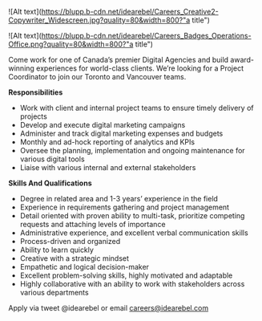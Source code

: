 ![Alt text](https://blupp.b-cdn.net/idearebel/Careers_Creative2-Copywriter_Widescreen.jpg?quality=80&width=800?"a title")

![Alt text](https://blupp.b-cdn.net/idearebel/Careers_Badges_Operations-Office.png?quality=80&width=800?"a title")

Come work for one of Canada’s premier Digital Agencies and build award-winning experiences for world-class clients. We’re looking for a Project Coordinator to join our Toronto and Vancouver teams.

**Responsibilities**

- Work with client and internal project teams to ensure timely delivery of projects
- Develop and execute digital marketing campaigns
- Administer and track digital marketing expenses and budgets
- Monthly and ad-hock reporting of analytics and KPIs
- Oversee the planning, implementation and ongoing maintenance for various digital tools
- Liaise with various internal and external stakeholders

**Skills And Qualifications**

- Degree in related area and 1-3 years’ experience in the field
- Experience in requirements gathering and project management
- Detail oriented with proven ability to multi-task, prioritize competing requests and attaching levels of importance
- Administrative experience, and excellent verbal communication skills
- Process-driven and organized 
- Ability to learn quickly 
- Creative with a strategic mindset 
- Empathetic and logical decision-maker 
- Excellent problem-solving skills, highly motivated and adaptable 
- Highly collaborative with an ability to work with stakeholders across various departments

Apply via tweet @idearebel or email careers@idearebel.com
